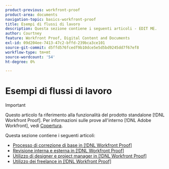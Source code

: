 ```yaml
---
product-previous: workfront-proof
product-area: documents
navigation-topic: basics-workfront-proof
title: Esempi di flussi di lavoro
description: Questa sezione contiene i seguenti articoli - EDIT ME.
author: Courtney
feature: Workfront Proof, Digital Content and Documents
exl-id: 09d204ee-7413-47c2-bffd-239bca3ce101
source-git-commit: d5ffd576fcedf9b10dce5e5d5bd9245dd7f67ef8
workflow-type: tm+mt
source-wordcount: '54'
ht-degree: 0%

---
```


# Esempi di flussi di lavoro

>[!IMPORTANT]
>
>Questo articolo fa riferimento alla funzionalità del prodotto standalone [!DNL Workfront Proof]. Per informazioni sulle prove all&#39;interno [!DNL Adobe Workfront], vedi [Copertura](../../../review-and-approve-work/proofing/proofing.md).

Questa sezione contiene i seguenti articoli:

* [Processo di correzione di base in [!DNL Workfront Proof]](../../../workfront-proof/wp-getstarted/workflow-examples/basic-proof-process.md)
* [Revisione interna e esterna in [!DNL Workfront Proof]](../../../workfront-proof/wp-getstarted/workflow-examples/internal-external-review.md)
* [Utilizzo di designer e project manager in [!DNL Workfront Proof]](../../../workfront-proof/wp-getstarted/workflow-examples/work-designers-project-managers.md)
* [Utilizzo dei freelance in [!DNL Workfront Proof]](../../../workfront-proof/wp-getstarted/workflow-examples/work-freelancers.md)
